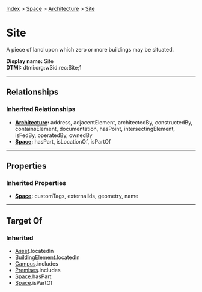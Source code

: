 [Index](../../index.md) > [Space](../Space.md) > [Architecture](Architecture.md) > [Site](#)
# Site

A piece of land upon which zero or more buildings may be situated.


**Display name:** Site<br />
**DTMI:** dtmi:org:w3id:rec:Site;1

---

## Relationships

### Inherited Relationships
* **[Architecture](Architecture.md):** address, adjacentElement, architectedBy, constructedBy, containsElement, documentation, hasPoint, intersectingElement, isFedBy, operatedBy, ownedBy
* **[Space](../Space.md):** hasPart, isLocationOf, isPartOf

---

## Properties

### Inherited Properties
* **[Space](../Space.md):** customTags, externalIds, geometry, name

---

## Target Of
### Inherited
* [Asset](../../Asset/Asset.md).locatedIn
* [BuildingElement](../../BuildingElement/BuildingElement.md).locatedIn
* [Campus](../../Collection/Campus.md).includes
* [Premises](../../Collection/Premises.md).includes
* [Space](../Space.md).hasPart
* [Space](../Space.md).isPartOf
